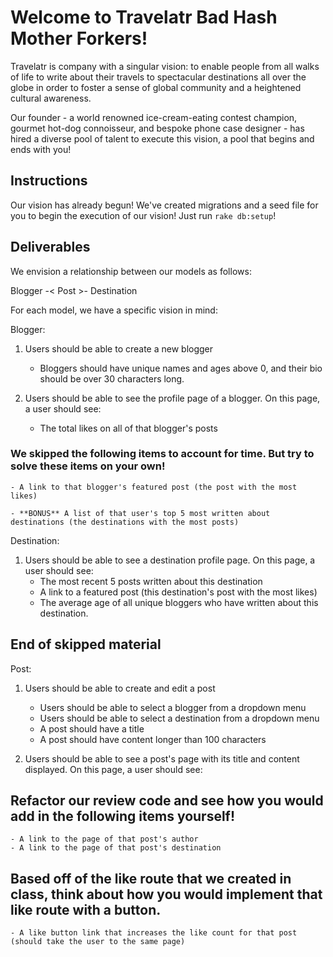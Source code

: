# Welcome to Travelatr Bad Hash Mother Forkers!

Travelatr is company with a singular vision: to enable people from all walks of life to write about their travels to spectacular destinations all over the globe in order to foster a sense of global community and a heightened cultural awareness.

Our founder - a world renowned ice-cream-eating contest champion, gourmet hot-dog connoisseur, and bespoke phone case designer - has hired a diverse pool of talent to execute this vision, a pool that begins and ends with you!

## Instructions

Our vision has already begun! We've created migrations and a seed file for you to begin the execution of our vision! Just run `rake db:setup`!

## Deliverables

We envision a relationship between our models as follows:

Blogger -< Post >- Destination


For each model, we have a specific vision in mind:

Blogger:

1. Users should be able to create a new blogger
 	- Bloggers should have unique names and ages above 0, and their bio should be over 30 characters long.

2. Users should be able to see the profile page of a blogger. On this page, a user should see:
	- The total likes on all of that blogger's posts

### We skipped the following items to account for time. But try to solve these items on your own! 

	- A link to that blogger's featured post (the post with the most likes)

	- **BONUS** A list of that user's top 5 most written about destinations (the destinations with the most posts)

Destination:

1. Users should be able to see a destination profile page. On this page, a user should see:
	- The most recent 5 posts written about this destination
	- A link to a featured post (this destination's post with the most likes)
	- The average age of all unique bloggers who have written about this destination.

## End of skipped material

Post:

1. Users should be able to create and edit a post
	- Users should be able to select a blogger from a dropdown menu
	- Users should be able to select a destination from a dropdown menu
	- A post should have a title
	- A post should have content longer than 100 characters

2. Users should be able to see a post's page with its title and content displayed. On this page, a user should see:

## Refactor our review code and see how you would add in the following items yourself!

	- A link to the page of that post's author
	- A link to the page of that post's destination

## Based off of the like route that we created in class, think about how you would implement that like route with a button. 
	- A like button link that increases the like count for that post (should take the user to the same page)
